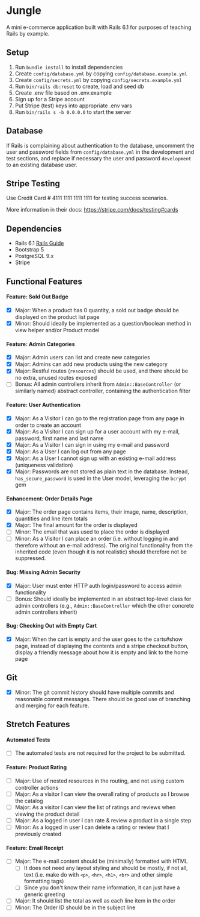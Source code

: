 # Jungle

A mini e-commerce application built with Rails 6.1 for purposes of teaching Rails by example.

## Setup

1. Run `bundle install` to install dependencies
2. Create `config/database.yml` by copying `config/database.example.yml`
3. Create `config/secrets.yml` by copying `config/secrets.example.yml`
4. Run `bin/rails db:reset` to create, load and seed db
5. Create .env file based on .env.example
6. Sign up for a Stripe account
7. Put Stripe (test) keys into appropriate .env vars
8. Run `bin/rails s -b 0.0.0.0` to start the server

## Database

If Rails is complaining about authentication to the database, uncomment the user and password fields from `config/database.yml` in the development and test sections, and replace if necessary the user and password `development` to an existing database user.

## Stripe Testing

Use Credit Card # 4111 1111 1111 1111 for testing success scenarios.

More information in their docs: <https://stripe.com/docs/testing#cards>

## Dependencies

- Rails 6.1 [Rails Guide](http://guides.rubyonrails.org/v6.1/)
- Bootstrap 5
- PostgreSQL 9.x
- Stripe

## Functional Features

#### Feature: Sold Out Badge

- [x] Major: When a product has 0 quantity, a sold out badge should be displayed on the product list page
- [x] Minor: Should ideally be implemented as a question/boolean method in view helper and/or Product model

#### Feature: Admin Categories

- [x] Major: Admin users can list and create new categories
- [x] Major: Admins can add new products using the new category
- [x] Major: Restful routes (`resources`) should be used, and there should be no extra, unused routes exposed
- [ ] Bonus: All admin controllers inherit from `Admin::BaseController` (or similarly named) abstract controller, containing the authentication filter

#### Feature: User Authentication

- [x] Major: As a Visitor I can go to the registration page from any page in order to create an account
- [x] Major: As a Visitor I can sign up for a user account with my e-mail, password, first name and last name
- [x] Major: As a Visitor I can sign in using my e-mail and password
- [x] Major: As a User I can log out from any page
- [x] Major: As a User I cannot sign up with an existing e-mail address (uniqueness validation)
- [x] Major: Passwords are not stored as plain text in the database. Instead, `has_secure_password` is used in the User model, leveraging the `bcrypt` gem

#### Enhancement: Order Details Page

- [x] Major: The order page contains items, their image, name, description, quantities and line item totals
- [x] Major: The final amount for the order is displayed
- [ ] Minor: The email that was used to place the order is displayed
- [ ] Minor: As a Visitor I can place an order (i.e. without logging in and therefore without an e-mail address). The original functionality from the inherited code (even though it is not realistic) should therefore not be suppressed.

#### Bug: Missing Admin Security

- [x] Major: User must enter HTTP auth login/password to access admin functionality
- [ ] Bonus: Should ideally be implemented in an abstract top-level class for admin controllers (e.g., `Admin::BaseController` which the other concrete admin controllers inherit)

#### Bug: Checking Out with Empty Cart

- [x] Major: When the cart is empty and the user goes to the carts#show page, instead of displaying the contents and a stripe checkout button, display a friendly message about how it is empty and link to the home page

## Git

- [x] Minor: The git commit history should have multiple commits and reasonable commit messages. There should be good use of branching and merging for each feature.

## Stretch Features

#### Automated Tests

- [ ] The automated tests are not required for the project to be submitted.

#### Feature: Product Rating

- [ ] Major: Use of nested resources in the routing, and not using custom controller actions
- [ ] Major: As a visitor I can view the overall rating of products as I browse the catalog
- [ ] Major: As a visitor I can view the list of ratings and reviews when viewing the product detail
- [ ] Major: As a logged in user I can rate & review a product in a single step
- [ ] Minor: As a logged in user I can delete a rating or review that I previously created

#### Feature: Email Receipt

- [ ] Major: The e-mail content should be (minimally) formatted with HTML
  - [ ] It does not need any layout styling and should be mostly, if not all, text (i.e. make do with `<p>`, `<hr>`, `<h1>`, `<br>` and other simple formatting tags)
  - [ ] Since you don't know their name information, it can just have a generic greeting
- [ ] Major: It should list the total as well as each line item in the order
- [ ] Minor: The Order ID should be in the subject line
